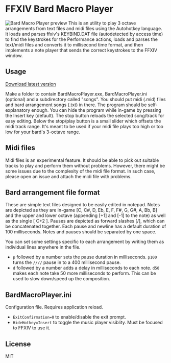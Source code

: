 # FFXIV Bard Macro Player
![Bard Macro Player preview](http://sqnya.se/bard.png)
This is an utility to play 3 octave arrangements from text files and midi files using the Autohotkey language. It loads and parses ffxiv's KEYBIND.DAT file (autodetected by access time) to find the keystrokes for the Performance actions, loads and parses the text/midi files and converts it to millisecond time format, and then implements a note player that sends the correct keystrokes to the FFXIV window.

## Usage
[Download latest version](https://github.com/parulina/bardmacroplayer/releases)

Make a folder to contain BardMacroPlayer.exe, BardMacroPlayer.ini (optional) and a subdirectory called "songs". You should put midi (.mid) files and bard arrangement songs (.txt) in there. The program should be self-explanatory enough. You can hide the program while in-game by pressing the Insert key (default). The stop button reloads the selected song/track for easy editing. Below the stop/play button is a small slider which offsets the midi track range. It's meant to be used if your midi file plays too high or too low for your bard's 3-octave range.

## Midi files
Midi files is an experimental feature. It should be able to pick out suitable tracks to play and perform them without problems. However, there might be some issues due to the complexity of the midi file format. In such case, please open an issue and attach the midi file with problems.

## Bard arrangement file format
These are simple text files designed to be easily edited in notepad. Notes are depicted as they are in-game [C, C#, D, Eb, E, F, F#, G, G#, A, Bb, B] and the upper and lower octave (appending [+1] and [-1] to the note) as well as the single [ C+2 ]. Pauses are depicted as forward slashes [/], which can be concatenated together. Each pause and newline has a default duration of 100 milliseconds. Notes and pauses should be separated by one space.

You can set some settings specific to each arrangement by writing them as individual lines anywhere in the file.
* ``p`` followed by a number sets the pause duration in milliseconds. ``p100`` turns the ``////`` pause in to a 400 millisecond pause.
* ``d`` followed by a number adds a delay in milliseconds to each note. ``d50`` makes each note take 50 more milliseconds to perform. This can be used to slow down/speed up the composition.

## BardMacroPlayer.ini
Configuration file. Requires application reload.
* ``ExitConfirmation=0`` to enable/disable the exit prompt.
* ``HideHotkey=Insert`` to toggle the music player visiblity. Must be focused to FFXIV to use it.

## License
MIT
